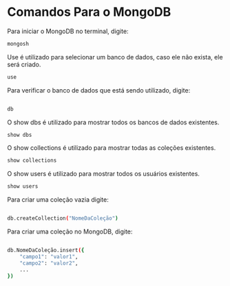 # Comandos Para o MongoDB

Para iniciar o MongoDB no terminal, digite:
```bash
mongosh
```

Use é utilizado para selecionar um banco de dados, caso ele não exista, ele será criado.

```bash
use
```

Para verificar o banco de dados que está sendo utilizado, digite:

```bash

db
```

O show dbs é utilizado para mostrar todos os bancos de dados existentes.

```bash
show dbs
```

O show collections é utilizado para mostrar todas as coleções existentes.

```bash
show collections
```

O show users é utilizado para mostrar todos os usuários existentes.

```bash
show users
```

Para criar uma coleção vazia digite:

```bash

db.createCollection("NomeDaColeção")

```


Para criar uma coleção no MongoDB, digite:

```bash

db.NomeDaColeção.insert({
    "campo1": "valor1",
    "campo2": "valor2",
    ...
})

```

